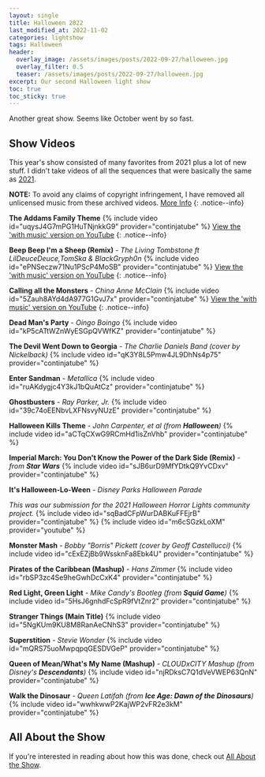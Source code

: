 ```yaml
---
layout: single
title: Halloween 2022
last_modified_at: 2022-11-02
categories: lightshow
tags: Halloween
header:
  overlay_image: /assets/images/posts/2022-09-27/halloween.jpg
  overlay_filter: 0.5
  teaser: /assets/images/posts/2022-09-27/halloween.jpg
excerpt: Our second Halloween light show 
toc: true
toc_sticky: true
---
```


Another great show. Seems like October went by so fast.

## Show Videos

This year's show consisted of many favorites from 2021 plus a lot of new stuff. I didn't take videos of all the sequences that were basically the same as [2021](/lightshow/Halloween-2021/).

**NOTE:** To avoid any claims of copyright infringement, I have removed all unlicensed music from these archived videos. [More Info](/notices/re-audio-removal-from-videos/)
{: .notice--info}

**The Addams Family Theme**
{% include video id="uqysJ4G7mPG1HuTNjnkkG9" provider="continjatube" %}
[View the 'with music' version on YouTube](https://youtu.be/vyYcOkxAn0A)
{: .notice--info}

**Beep Beep I'm a Sheep (Remix)** - *The Living Tombstone ft LilDeuceDeuce,TomSka & BlackGryph0n*
{% include video id="ePNSeczw71Nu1PScP4MoSB" provider="continjatube" %}
[View the 'with music' version on YouTube](https://youtu.be/qIuRGuJLgzM)
{: .notice--info}

**Calling all the Monsters** - *China Anne McClain*
{% include video id="5Zauh8AYd4dA977G1GvJ7x" provider="continjatube" %}
[View the 'with music' version on YouTube](https://youtu.be/GJ3LqV62CcE)
{: .notice--info}

**Dead Man's Party** - *Oingo Boingo*
{% include video id="kP5cATtWZnWyESGpQVWfKZ" provider="continjatube" %}

**The Devil Went Down to Georgia** - *The Charlie Daniels Band (cover by Nickelback)*
{% include video id="qK3Y8L5Pmw4JL9DhNs4p75" provider="continjatube" %}

**Enter Sandman** - *Metallica*
{% include video id="ruAKdygjc4Y3kJ1bQuAtCz" provider="continjatube" %}

**Ghostbusters** - *Ray Parker, Jr.*
{% include video id="39c74oEENbvLXFNsvyNUzE" provider="continjatube" %}

**Halloween Kills Theme** - *John Carpenter, et al (from **Halloween**)*
{% include video id="aCTqCXwG9RCmHd1isZnVhb" provider="continjatube" %}

**Imperial March: You Don't Know the Power of the Dark Side (Remix)** - *from **Star Wars***
{% include video id="sJB6urD9MfYDtkQ9YvCDxv" provider="continjatube" %}

**It's Halloween-Lo-Ween** - *Disney Parks Halloween Parade*

*This was our submission for the 2021 Halloween Horror Lights community project.*
{% include video id="sqBadCFpWurDABKuFFEjrB" provider="continjatube" %}
{% include video id="m6cSGzkLoXM" provider="youtube" %}

**Monster Mash** - *Bobby "Borris" Pickett (cover by Geoff Castellucci)*
{% include video id="cExEZjBb9WssknFa8Ebk4U" provider="continjatube" %}

**Pirates of the Caribbean (Mashup)** - *Hans Zimmer*
{% include video id="rbSP3zc4Se9heGwhDcCxK4" provider="continjatube" %}

**Red Light, Green Light** - *Mike Candy's Bootleg (from **Squid Game**)*
{% include video id="5HsJ6gnhdFcSpR9fVtZnr2" provider="continjatube" %}

**Stranger Things (Main Title)**
{% include video id="5NgKUm9KU8M8RanAeCNhS3" provider="continjatube" %}

**Superstition** - *Stevie Wonder*
{% include video id="mQRS75uoMwpqpqGESDVGeP" provider="continjatube" %}

**Queen of Mean/What's My Name (Mashup)** - *CLOUDxCITY Mashup (from Disney's **Descendants**)*
{% include video id="njRDksC7Q1dVeVWEP63QnN" provider="continjatube" %}

**Walk the Dinosaur** - *Queen Latifah (from **Ice Age: Dawn of the Dinosaurs**)*
{% include video id="wwhkwwP2KajWP2vFR2e3kM" provider="continjatube" %}

## All About the Show

If you're interested in reading about how this was done, check out <a href="https://chadgoode.com/projects/lightshow/show-Info/">All About the Show</a>.
